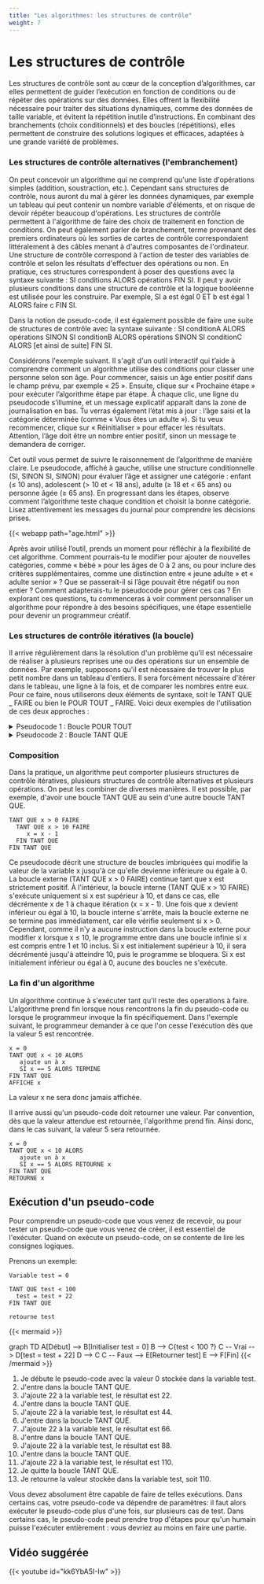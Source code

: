 ```yaml
---
title: "Les algorithmes: les structures de contrôle"
weight: 7
---
```


# Les structures de contrôle

Les structures de contrôle sont au cœur de la conception d’algorithmes, car elles permettent de guider l’exécution en fonction de conditions ou de répéter des opérations sur des données. Elles offrent la flexibilité nécessaire pour traiter des situations dynamiques, comme des données de taille variable, et évitent la répétition inutile d’instructions. En combinant des branchements (choix conditionnels) et des boucles (répétitions), elles permettent de construire des solutions logiques et efficaces, adaptées à une grande variété de problèmes.

### Les structures de contrôle alternatives (l'embranchement)

On peut concevoir un algorithme qui ne comprend qu'une liste d'opérations simples (addition, soustraction, etc.). Cependant sans structures de contrôle, nous auront du mal à gérer les données dynamiques, par exemple un tableau qui peut contenir un nombre variable d'éléments, et on risque de devoir répéter beaucoup d'opérations.
Les structures de contrôle permettent à l'algorithme de faire des choix de traitement en fonction de conditions. On peut également parler de branchement, terme provenant des premiers ordinateurs où les sorties de cartes de contrôle correspondaient littéralement à des câbles menant à d'autres composantes de l'ordinateur. Une structure de contrôle correspond à l'action de tester des variables de contrôle et selon les résultats d'effectuer des opérations ou non. En pratique, ces structures correspondent à poser des questions avec la syntaxe suivante : SI conditions ALORS opérations FIN SI. Il peut y avoir plusieurs conditions dans une structure de contrôle et la logique booléenne est utilisée pour les construire. Par exemple, SI a est égal 0 ET b est égal 1 ALORS faire c FIN SI. 

Dans la notion de pseudo-code, il est également possible de faire une suite de structures de contrôle avec la syntaxe suivante : SI conditionA ALORS opérations SINON SI conditionB ALORS opérations SINON SI conditionC ALORS [et ainsi de suite] FIN SI. 


Considérons l'exemple suivant. Il s'agit d'un outil interactif qui t’aide à comprendre comment un algorithme utilise des conditions pour classer une personne selon son âge. Pour commencer, saisis un âge entier positif dans le champ prévu, par exemple « 25 ». Ensuite, clique sur « Prochaine étape » pour exécuter l’algorithme étape par étape. À chaque clic, une ligne du pseudocode s’illumine, et un message explicatif apparaît dans la zone de journalisation en bas. Tu verras également l’état mis à jour : l’âge saisi et la catégorie déterminée (comme « Vous êtes un adulte »). Si tu veux recommencer, clique sur « Réinitialiser » pour effacer les résultats. Attention, l’âge doit être un nombre entier positif, sinon un message te demandera de corriger.

Cet outil vous permet de suivre le raisonnement de l’algorithme de manière claire. Le pseudocode, affiché à gauche, utilise une structure conditionnelle (SI, SINON SI, SINON) pour évaluer l’âge et assigner une catégorie : enfant (≤ 10 ans), adolescent (> 10 et < 18 ans), adulte (≥ 18 et < 65 ans) ou personne âgée (≥ 65 ans). En progressant dans les étapes, observe comment l’algorithme teste chaque condition et choisit la bonne catégorie. Lisez attentivement les messages du journal pour comprendre les décisions prises.

{{< webapp path="age.html" >}}


Après avoir utilisé l’outil, prends un moment pour réfléchir à la flexibilité de cet algorithme. Comment pourrais-tu le modifier pour ajouter de nouvelles catégories, comme « bébé » pour les âges de 0 à 2 ans, ou pour inclure des critères supplémentaires, comme une distinction entre « jeune adulte » et « adulte senior » ? Que se passerait-il si l’âge pouvait être négatif ou non entier ? Comment adapterais-tu le pseudocode pour gérer ces cas ? En explorant ces questions, tu commenceras à voir comment personnaliser un algorithme pour répondre à des besoins spécifiques, une étape essentielle pour devenir un programmeur créatif.

### Les structures de contrôle itératives (la boucle)

Il arrive régulièrement dans la résolution d'un problème qu'il est nécessaire de réaliser à plusieurs reprises une ou des opérations sur un ensemble de données. Par exemple, supposons qu'il est nécessaire de trouver le plus petit nombre dans un tableau d'entiers. Il sera forcément nécessaire d'itérer dans le tableau, une ligne à la fois, et de comparer les nombres entre eux. Pour ce faire, nous utiliserons deux éléments de syntaxe, soit le TANT QUE _ FAIRE ou bien le POUR TOUT _ FAIRE. Voici deux exemples de l'utilisation de ces deux approches :


<details>
<summary>Pseudocode 1 : Boucle POUR TOUT</summary>

```plaintext
Entrées :
Tableau d'entiers : tableau[100]

Sorties :
Entier minimum

minimum = tableau[0]
POUR TOUT Entier e de tableau FAIRE
    SI e < minimum ALORS
        minimum = e;
    FIN SI
FIN POUR TOUT
```

Ce pseudocode décrit un algorithme pour trouver la valeur minimale dans un tableau d’entiers de taille 100. L’algorithme commence par initialiser la variable minimum à la première valeur du tableau (tableau[0]), en supposant que le tableau n’est pas vide. Ensuite, une boucle (POUR TOUT Entier e de tableau FAIRE) parcourt chaque élément e du tableau. À chaque itération, si l’élément e est inférieur à la valeur actuelle de minimum, alors minimum est mis à jour avec la valeur de e (minimum = e). À la fin de la boucle, minimum contient la plus petite valeur du tableau, qui est retournée comme résultat.
</details>

<details>
<summary>Pseudocode 2 : Boucle TANT QUE</summary>

```plaintext
Entrées :
Tableau d'entiers : tableau[100]

Sorties :
Entier minimum

minimum = tableau[0]
Entier iterateur = 0;
TANT QUE iterateur < 100 FAIRE
    SI tableau[iterateur] < minimum ALORS
        minimum = tableau[iterateur];
    FIN SI
    iterateur = iterateur + 1;
FIN TANT QUE
```

Ce pseudocode décrit un algorithme pour trouver la valeur minimale dans un tableau d’entiers de taille 100. Une variable minimum est initialisée avec la première valeur du tableau (tableau[0]), supposant que le tableau n’est pas vide. Une variable iterateur est initialisée à 0 pour suivre la position dans le tableau. La boucle (TANT QUE iterateur < 100 FAIRE) parcourt le tableau tant que iterateur est inférieur à 100. À chaque itération, si l’élément à l’indice iterateur (tableau[iterateur]) est inférieur à minimum, alors minimum est mis à jour avec cette valeur. Ensuite, iterateur est incrémenté de 1 (iterateur = iterateur + 1) pour passer à l’élément suivant. À la fin de la boucle, minimum contient la plus petite valeur du tableau, qui est retournée.
</details>




### Composition

Dans la pratique, un algorithme peut comporter plusieurs structures de contrôle itératives, plusieurs structures de contrôle alternatives et plusieurs opérations. On peut les combiner de diverses manières. Il est possible, par exemple, d'avoir une boucle TANT QUE au sein d'une autre boucle TANT QUE.

```plaintext
TANT QUE x > 0 FAIRE
  TANT QUE x > 10 FAIRE
     x = x - 1
  FIN TANT QUE
FIN TANT QUE
```

Ce pseudocode décrit une structure de boucles imbriquées qui modifie la valeur de la variable x jusqu'à ce qu'elle devienne inférieure ou égale à 0. La boucle externe (TANT QUE x > 0 FAIRE) continue tant que x est strictement positif. À l'intérieur, la boucle interne (TANT QUE x > 10 FAIRE) s'exécute uniquement si x est supérieur à 10, et dans ce cas, elle décrémente x de 1 à chaque itération (x = x - 1). Une fois que x devient inférieur ou égal à 10, la boucle interne s'arrête, mais la boucle externe ne se termine pas immédiatement, car elle vérifie seulement si x > 0. Cependant, comme il n'y a aucune instruction dans la boucle externe pour modifier x lorsque x ≤ 10, le programme entre dans une boucle infinie si x est compris entre 1 et 10 inclus. Si x est initialement supérieur à 10, il sera décrémenté jusqu'à atteindre 10, puis le programme se bloquera. Si x est initialement inférieur ou égal à 0, aucune des boucles ne s'exécute.

### La fin d'un algorithme

Un algorithme continue à s'exécuter tant qu'il reste des operations à faire. L'algorithme prend fin lorsque nous rencontrons la fin du pseudo-code ou lorsque le programmeur invoque la fin spécifiquement. Dans l'exemple suivant, le programmeur demander à ce que l'on cesse l'exécution dès que la valeur 5 est rencontrée.

```plaintext
x = 0
TANT QUE x < 10 ALORS
   ajoute un à x
   SI x == 5 ALORS TERMINE
FIN TANT QUE
AFFICHE x
```

La valeur x ne sera donc jamais affichée.

Il arrive aussi qu'un pseudo-code doit retourner une valeur. Par convention, dès que la valeur attendue est retournée, l'algorithme prend fin. Ainsi donc, dans le cas suivant, la valeur 5 sera retournée.

```plaintext
x = 0
TANT QUE x < 10 ALORS
   ajoute un à x
   SI x == 5 ALORS RETOURNE x
FIN TANT QUE
RETOURNE x
```

## Exécution d'un pseudo-code

Pour comprendre un pseudo-code que vous venez de recevoir, ou pour tester un pseudo-code que vous venez de créer, il est essentiel de l'exécuter. Quand on exécute un pseudo-code, on se contente de lire les consignes logiques.

Prenons un exemple:

```
Variable test = 0

TANT QUE test < 100
  test = test + 22
FIN TANT QUE

retourne test
```

{{< mermaid >}}

graph TD
    A[Début] --> B[Initialiser test = 0]
    B --> C{test < 100 ?}
    C -- Vrai --> D[test = test + 22]
    D --> C
    C -- Faux --> E[Retourner test]
    E --> F[Fin]
{{< /mermaid >}}


1. Je débute le pseudo-code avec la valeur 0 stockée dans la variable test.
2. J'entre dans la boucle TANT QUE.
3. J'ajoute 22 à la variable test, le résultat est 22.
4. J'entre dans la boucle TANT QUE.
5. J'ajoute 22 à la variable test, le résultat est 44.
6. J'entre dans la boucle TANT QUE.
7. J'ajoute 22 à la variable test, le résultat est 66.
8. J'entre dans la boucle TANT QUE.
9. J'ajoute 22 à la variable test, le résultat est 88.
10. J'entre dans la boucle TANT QUE.
11. J'ajoute 22 à la variable test, le résultat est 110.
12. Je quitte la boucle TANT QUE.
13. Je retourne la valeur stockée dans la variable test, soit 110.

Vous devez absolument être capable de faire de telles exécutions. Dans certains cas, votre pseudo-code va dépendre de paramètres: il faut alors exécuter le pseudo-code plus d'une fois, sur plusieurs cas de test. Dans certains cas, le pseudo-code peut prendre trop d'étapes pour qu'un humain puisse l'exécuter entièrement : vous devriez au moins en faire une partie.

## Vidéo suggérée



{{< youtube id="kk6YbA5I-Iw" >}}
